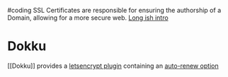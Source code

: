 #coding
SSL Certificates are responsible for ensuring the authorship of a Domain, allowing for a more secure web.
[Long ish intro](https://www.youtube.com/watch?v=qXLD2UHq2vk)

# Dokku 
[[Dokku]] provides a [letsencrypt plugin](https://github.com/dokku/dokku-letsencrypt) containing an [auto-renew option](https://github.com/dokku/dokku-letsencrypt#automatic-certificate-renewal)